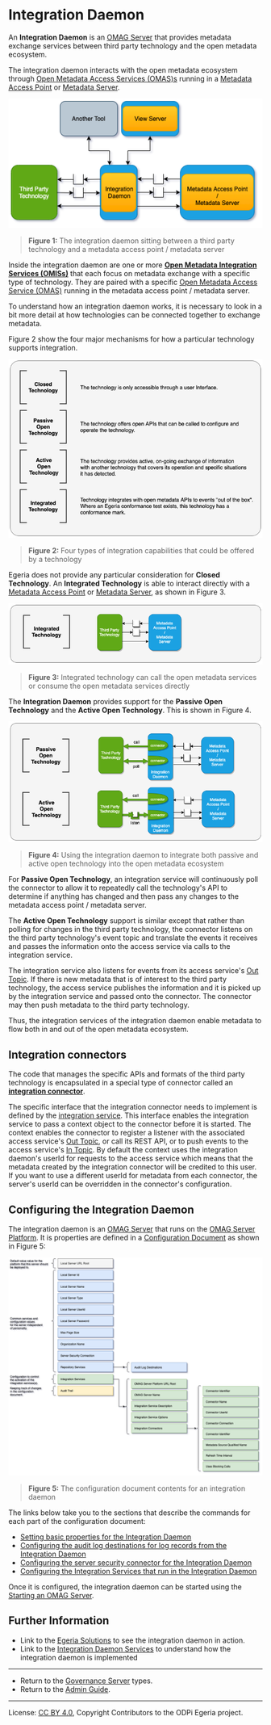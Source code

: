 <!-- SPDX-License-Identifier: CC-BY-4.0 -->
<!-- Copyright Contributors to the ODPi Egeria project 2020. -->

# Integration Daemon

An **Integration Daemon** is an [OMAG Server](omag-server.md)
that provides metadata exchange services between third party
technology and the open metadata ecosystem.

The integration daemon interacts with the open metadata
ecosystem through [Open Metadata Access Services (OMAS)s](../../../access-services)
running in a [Metadata Access Point](metadata-access-point.md) or 
[Metadata Server](metadata-server.md).

![Figure 1](integration-daemon.png)
> **Figure 1:** The integration daemon sitting between a third party technology and
> a metadata access point / metadata server

Inside the integration daemon are one or more **[Open Metadata Integration
Services (OMISs)](../../../integration-services)** that each focus on
metadata exchange with
a specific type of technology.  They are paired with a specific
[Open Metadata Access Service (OMAS)](../../../access-services)
running in the metadata access point / metadata server.

To understand how an integration daemon works, it is necessary to
look in a bit more detail at how technologies can be
connected together to exchange metadata.

Figure 2 show the four major mechanisms for
how a particular technology supports integration.

![Figure 2](integration-pattern-summaries.png)
> **Figure 2:** Four types of integration capabilities that could be
> offered by a technology

Egeria does not provide any particular consideration for **Closed Technology**.
An **Integrated Technology** is able to interact directly with a
[Metadata Access Point](metadata-access-point.md) or
[Metadata Server](metadata-server.md), as shown in Figure 3.

![Figure 3](integrated-technology-pattern-implementation.png)
> **Figure 3:** Integrated technology can call the open metadata services or
> consume the open metadata services directly

The **Integration Daemon** provides support for
the **Passive Open Technology** and the **Active Open Technology**.
This is shown in Figure 4.

![Figure 4](open-technology-pattern-implementations.png)
> **Figure 4:** Using the integration daemon to integrate
> both passive and active open technology into the open metadata ecosystem

For **Passive Open Technology**, an integration service will
continuously poll the connector to allow it to repeatedly
call the technology's API to determine if
anything has changed and then pass any changes to the
metadata access point / metadata server.

The **Active Open Technology** support is similar except that
rather than polling for changes in the third party technology,
the connector listens on the third party
technology's event topic and translate the events it receives
and passes the information onto the access service via calls to
the integration service.

The integration service also
listens for events from its access service's 
[Out Topic](../../../access-services/docs/concepts/client-server/out-topic.md).
If there is new metadata that is of interest to the
third party technology, the access service publishes the
information and it is picked up by the integration service
and passed onto the connector.  The connector may then
push metadata to the third party technology.

Thus, the integration services of the integration daemon enable
metadata to flow both in and out of the open metadata ecosystem.

## Integration connectors

The code that manages the specific APIs and formats of the third party technology
is encapsulated in a special type of connector called an
**[integration connector](../../../governance-servers/integration-daemon-services/docs/integration-connector.md)**.

The specific interface that the integration connector needs to implement is defined by the
[integration service](../../../integration-services).
This interface enables the integration service to pass 
a context object to the connector before it is started.
The context enables the connector to
register a listener with the associated access service's
[Out Topic](../../../access-services/docs/concepts/client-server/out-topic.md), or call its REST API, or to
push events to the access service's 
[In Topic](../../../access-services/docs/concepts/client-server/in-topic.md).
By default the context uses the
integration daemon's userId for requests to the access service
which means that the metadata created by the integration connector
will be credited to this user.
If you want to use a different userId for metadata from each connector, 
the server's userId can be overridden in the connector's configuration.

## Configuring the Integration Daemon

The integration daemon is an [OMAG Server](omag-server.md) that runs on
the [OMAG Server Platform](omag-server-platform.md).
It is properties are defined in a [Configuration Document](configuration-document.md)
as shown in Figure 5:

![Figure 5](integration-daemon-config.png)
> **Figure 5:** The configuration document contents for an integration daemon

The links below take you to the sections that describe the commands for each part of the configuration document:

* [Setting basic properties for the Integration Daemon](../user/configuring-omag-server-basic-properties.md)
* [Configuring the audit log destinations for log records from the Integration Daemon](../user/configuring-the-audit-log.md)
* [Configuring the server security connector for the Integration Daemon](../user/configuring-the-server-security-connector.md)
* [Configuring the Integration Services that run in the Integration Daemon](../user/configuring-the-integration-services.md)

Once it is configured, the integration daemon can be started using the
[Starting an OMAG Server](../user/starting-and-stopping-omag-server.md).

## Further Information

* Link to the [Egeria Solutions](../../../../open-metadata-publication/website/solutions) to see the integration
daemon in action.
* Link to the [Integration Daemon Services](../../../governance-servers/integration-daemon-services) to
understand how the integration daemon is implemented

----
* Return to the [Governance Server](governance-server-types.md) types.
* Return to the [Admin Guide](../user).


----
License: [CC BY 4.0](https://creativecommons.org/licenses/by/4.0/),
Copyright Contributors to the ODPi Egeria project.